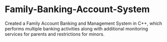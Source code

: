 # Family-Banking-Account-System
Created a Family Account Banking and Management System in C++, which performs multiple banking activities
along with additional monitoring services for parents and restrictions for minors.
